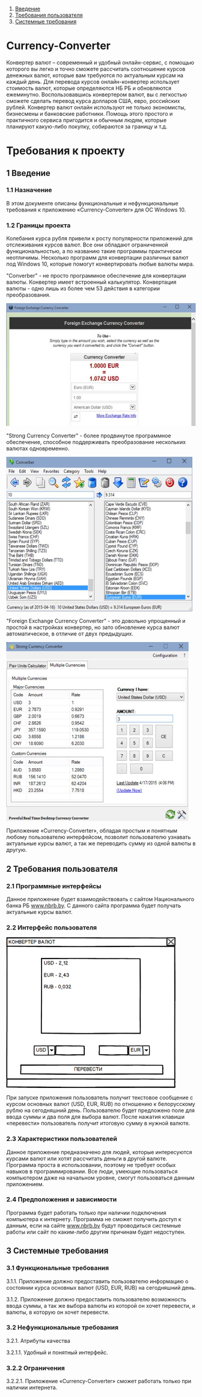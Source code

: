 1. [Введение](#1)
2. [Требования пользователя](#2)
3. [Системные требования](#3)

# Currency-Converter
Конвертер валют – современный и удобный онлайн-сервис, с помощью которого вы легко и точно сможете рассчитать соотношение курсов денежных валют, которые вам требуются по актуальным курсам на каждый день. Для перевода курсов онлайн-конвертер использует стоимость валют, которые определяются НБ РБ и обновляются ежеминутно. 
Воспользовавшись конвертером валют, вы с легкостью сможете сделать перевод курса долларов США, евро, российских рублей.
Конвертер валют онлайн используют не только экономисты, бизнесмены и банковские работники. Помощь этого простого и практичного сервиса пригодится и обычным людям, которые планируют какую-либо покупку, собираются за границу и т.д.

# **Требования к проекту**
## **1 Введение**<a name="1"></a>

### **1.1 Назначение**
В этом документе описаны функциональные и нефункциональные требования к приложению «Currency-Converter» для ОС Windows 10.

### **1.2 Границы проекта**
Колебания курса рубля привели к росту популярности приложений для отслеживания курсов валют. Все они обладают ограниченной функциональностью, а по названию такие программы практически неотличимы. Несколько программ для конвертации различных валют под Windows 10, которые помогут конвертировать любые валюты мира.

"Converber" - не просто программное обеспечение для конвертации валюты. Конвертер имеет встроенный калькулятор. Конвертация валюты - одно лишь из более чем 53 действия в категории преобразования.

![](https://github.com/IlyaDanilovich/Currency-Converter/blob/master/Mockup/currency-converter-software-for-windows-10.jpg)


"Strong Currency Converter" - более продвинутое программное обеспечение, способное поддерживать преобразование нескольких валютах одновременно.

![](https://github.com/IlyaDanilovich/Currency-Converter/blob/master/Mockup/currency-converter-software-for-windows-10%20(2).jpg)

"Foreign Exchange Currency Converter" - это довольно упрощенный и простой в настройках конвертер, но зато обновление курса валют автоматическое, в отличие от двух предыдущих.

![](https://github.com/IlyaDanilovich/Currency-Converter/blob/master/Mockup/currency-converter-software-for-windows-10%20(3).jpg)

Приложение «Currency-Converter», обладая простым и понятным любому пользователю интерфейсом, позволит пользователю узнавать актуальные курсы валют, а так же переводить сумму из одной валюты в другую.

## **2 Требования пользователя**<a name="2"></a>

### **2.1 Программные интерфейсы**
Данное приложение будет взаимодействовать с сайтом Национального банка РБ www.nbrb.by. С данного сайта программа будет получать актуальные курсы валют.

### **2.2 Интерфейс пользователя**

![](https://github.com/IlyaDanilovich/Currency-Converter/blob/master/Mockup/MainWindow.png)

При запуске приложения пользователь получит текстовое сообщение с курсом основных валют (USD, EUR, RUB) по отношению к белорусскому рублю на сегодняшний день. Пользователю будет предложено поле для ввода суммы и два поля для выбора валют. После нажатия клавиши «перевести» пользователь получит итоговую сумму в нужной валюте.

### **2.3 Характеристики пользователей**
Данное приложение предназначено для людей, которые интересуются курсами валют или хотят рассчитать деньги в другой валюте. Программа проста в использовании, поэтому не требует особых навыков в программировании. Все люди, умеющие пользоваться компьютером даже на начальном уровне, смогут пользоваться данным приложением.

### **2.4 Предположения и зависимости**
Программа будет работать только при наличии подключения компьютера к интернету. Программа не сможет получить доступ к данным, если на сайте www.nbrb.by будут проводиться системные работы или сайт по каким-либо другим причинам будет недоступен.

## **3 Системные требования**<a name="3"></a>

### **3.1 Функциональные требования**

3.1.1. Приложение должно предоставить пользователю информацию о состоянии курса основных валют (USD, EUR, RUB) на сегодняшний день.

3.1.2. Приложение должно предоставить пользователю возможность ввода суммы, а так же выбора валюты из которой он хочет перевести, и валюты, в которую он хочет перевести.

### **3.2 Нефункциональные требования**
3.2.1. Атрибуты качества

3.2.1.1. Удобный и понятный интерфейс.


### **3.2.2 Ограничения**

3.2.2.1. Приложение «Currency-Converter» сможет работать только при наличии интернета. 
